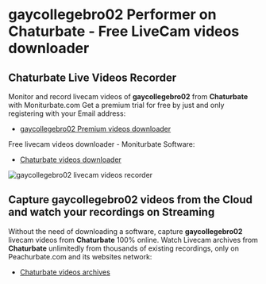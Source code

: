 # gaycollegebro02 Performer on Chaturbate - Free LiveCam videos downloader

## Chaturbate Live Videos Recorder

Monitor and record livecam videos of **gaycollegebro02** from **Chaturbate** with Moniturbate.com
Get a premium trial for free by just and only registering with your Email address:
* [gaycollegebro02 Premium videos downloader](https://moniturbate.com/request-demo-licence-key.html)

Free livecam videos downloader - Moniturbate Software:
* [Chaturbate videos downloader](https://moniturbate.com/moniturbate-download-software.html)

![gaycollegebro02 livecam videos recorder](https://peachurnet.com/templates/moniturbate-software.png)


## Capture gaycollegebro02 videos from the Cloud and watch your recordings on Streaming

Without the need of downloading a software, capture **gaycollegebro02** livecam videos from **Chaturbate** 100% online.
Watch Livecam archives from **Chaturbate** unlimitedly from thousands of existing recordings, only on Peachurbate.com and its websites network:
* [Chaturbate videos archives](https://peachurnet.com/)